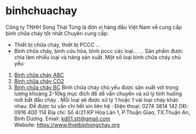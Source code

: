 # binhchuachay
Công ty TNHH Song Thái Tùng là đơn vị hàng đầu Việt Nam về cung cấp bình chữa cháy tốt nhất
Chuyên cung cấp:
- Thiết bị chữa cháy, thiết bị PCCC ...
- Bình chữa cháy, bình cứu hỏa, bình pccc các loại...
...
Sản phẩm được chia làm nhiều loại và hãng sản xuất.
Một số loại bình chữa cháy chủ yếu:
1. <a href="https://www.thietbiphongchay.org/danh-muc/binh-chua-chay/binh-chua-chay-bot-abc/" title="bình chữa cháy ABC"> Bình chữa cháy ABC </a>
2. <a href="https://www.thietbiphongchay.org/danh-muc/binh-chua-chay/binh-chua-chay-co2/" title="bình chữa cháy CO2">Bình chữa cháy CO2</a>
3. <a href="https://www.thietbiphongchay.org/danh-muc/binh-chua-chay/binh-chua-chay-bc/" title="bình chữa cháy BC">Bình chữa cháy BC</a>
Bình chữa cháy chủ yếu được sản xuất với trọng lượng khoảng 2-10kg mục đích để dễ vẫn chuyển và xử lý tình huống mới bắt đầu cháy . 
Mỗi loại sẽ được xử lý 1 hoặc 1 vài loại cháy khác nhau.
Để được tư vấn chi tiết xin liên hệ :
Điện thoại: 0274 3814 142
DĐ: 0916 400 114
Địa chỉ: Số 4/21 KP Hòa Lân 1, P.Thuận Giao, TX.Thuận An, Bình Dương.
Email: kd01.stt@gmail.com<br>
Website: https://www.thietbiphongchay.org
